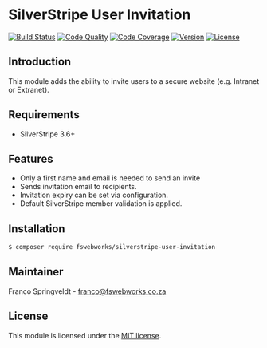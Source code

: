 # SilverStripe User Invitation

[![Build Status](http://img.shields.io/travis/FSWebWorks/silverstripe-user-invitation.png?style=flat-square)](http://travis-ci.org/FSWebWorks/silverstripe-user-invitation)
[![Code Quality](http://img.shields.io/scrutinizer/g/FSWebWorks/silverstripe-user-invitation.svg?style=flat-square)](https://scrutinizer-ci.com/g/FSWebWorks/silverstripe-user-invitation)
[![Code Coverage](http://img.shields.io/scrutinizer/coverage/g/FSWebWorks/silverstripe-user-invitation.svg?style=flat-square)](https://scrutinizer-ci.com/g/FSWebWorks/silverstripe-user-invitation)
[![Version](http://img.shields.io/packagist/v/fswebworks/silverstripe-user-invitation.svg?style=flat-square)](https://packagist.org/packages/fswebworks/silverstripe-user-invitation)
[![License](http://img.shields.io/packagist/l/fswebworks/silverstripe-user-invitation.svg?style=flat-square)](LICENSE.md)

## Introduction

This module adds the ability to invite users to a secure website (e.g. Intranet or Extranet).

## Requirements

 * SilverStripe 3.6+

## Features

* Only a first name and email is needed to send an invite
* Sends invitation email to recipients.
* Invitation expiry can be set via configuration.
* Default SilverStripe member validation is applied.

## Installation

 ```sh
 $ composer require fswebworks/silverstripe-user-invitation
 ```

## Maintainer

Franco Springveldt - franco@fswebworks.co.za

## License

This module is licensed under the [MIT license](LICENSE).
